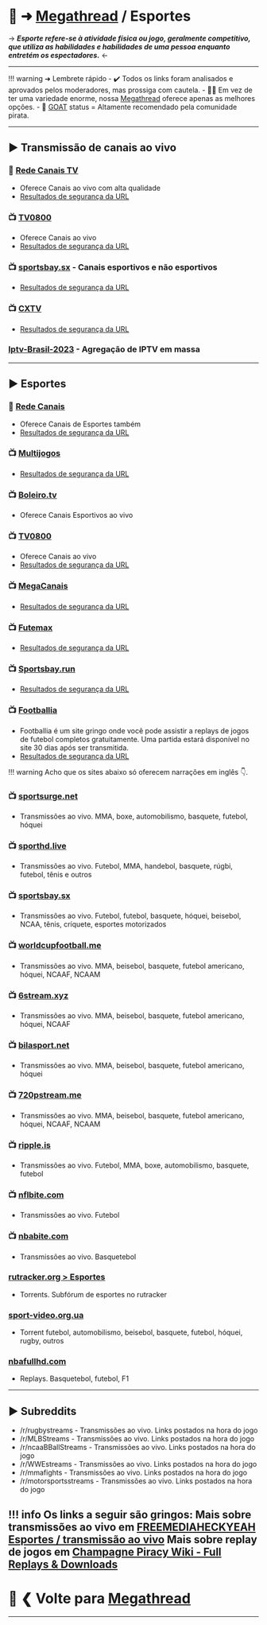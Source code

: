 #  👟 ➜ [Megathread](https://rentry.co/Pirataria-MegathreadBR) / Esportes

-> ***Esporte refere-se à atividade física ou jogo, geralmente competitivo, que utiliza as habilidades e habilidades de uma pessoa enquanto entretém os espectadores.*** <-

---
!!! warning ➜ Lembrete rápido
    - ✔️ Todos os links foram analisados ​​e aprovados pelos moderadores, mas prossiga com cautela.
    - 👍🏻 Em vez de ter uma variedade enorme, nossa [Megathread](https://rentry.co/Pirataria-MegathreadBR) oferece apenas as melhores opções.
    - 🐐 [GOAT](https://www.urbandictionary.com/define.php?term=goat) status = Altamente recomendado pela comunidade pirata.

---
## ► **Transmissão de canais ao vivo**

### 🐐 [Rede Canais TV](https://xn--90afacaz8cml9ac9f.xn--p1ai/) 
- Oferece Canais ao vivo com alta qualidade
- [Resultados de segurança da URL](https://www.urlvoid.com/scan/xn--90afacaz8cml9ac9f.xn--p1ai/)

### 📺️ [TV0800](https://tv0800.com/)
- Oferece Canais ao vivo
- [Resultados de segurança da URL](https://www.urlvoid.com/scan/tv0800.com/)

### 📺️ [sportsbay.sx](https://sportsbay.sx/) - Canais esportivos e não esportivos
- [Resultados de segurança da URL](https://www.urlvoid.com/scan/sportsbay.sx/)

### 📺️ [CXTV](https://www.cxtv.com.br/)
- [Resultados de segurança da URL](https://www.urlvoid.com/scan/cxtv.com.br/)

### [Iptv-Brasil-2023](https://github.com/Ramys/Iptv-Brasil-2023) - Agregação de IPTV em massa

---
## ► Esportes

### 🐐 [Rede Canais](https://xn--90afacaz8cml9ac9f.xn--p1ai/) 
- Oferece Canais de Esportes também
- [Resultados de segurança da URL](https://www.urlvoid.com/scan/xn--90afacaz8cml9ac9f.xn--p1ai/)

### 📺️ [Multijogos](https://multijogos.net/)
- [Resultados de segurança da URL](https://www.urlvoid.com/scan/multijogos.net/)

### 📺️ [Boleiro.tv](https://boleiro.tv/)
- Oferece Canais Esportivos ao vivo

### 📺️ [TV0800](https://tv0800.com/)
- Oferece Canais ao vivo
- [Resultados de segurança da URL](https://www.urlvoid.com/scan/tv0800.com/)

### 📺️ [MegaCanais](https://megacanais.com/ao-vivo/esportes-ao-vivo_/)
- [Resultados de segurança da URL](https://www.urlvoid.com/scan/megacanais.com/)

### 📺️ [Futemax](https://futemax.app/)
- [Resultados de segurança da URL](https://www.urlvoid.com/scan/futemax.app/)

### 📺️ [Sportsbay.run](https://www.sportsbay.run)
- [Resultados de segurança da URL](https://www.urlvoid.com/scan/sportsbay.run/)

### 📺️ [Footballia](https://footballia.net/)
- Footballia é um site gringo onde você pode assistir a replays de jogos de futebol completos gratuitamente. Uma partida estará disponível no site 30 dias após ser transmitida.
- [Resultados de segurança da URL](https://www.urlvoid.com/scan/footballia.net/)

!!! warning
	Acho que os sites abaixo só oferecem narrações em inglês 👇️.
### 📺️ [sportsurge.net](https://sportsurge.net/) 
- Transmissões ao vivo. MMA, boxe, automobilismo, basquete, futebol, hóquei

### 📺️ [sporthd.live](https://sporthd.live/) 
- Transmissões ao vivo. Futebol, MMA, handebol, basquete, rúgbi, futebol, tênis e outros

### 📺️ [sportsbay.sx](https://sportsbay.sx/) 
- Transmissões ao vivo. Futebol, futebol, basquete, hóquei, beisebol, NCAA, tênis, críquete, esportes motorizados

### 📺️ [worldcupfootball.me](http://www.worldcupfootball.me/) 
- Transmissões ao vivo. MMA, beisebol, basquete, futebol americano, hóquei, NCAAF, NCAAM

### 📺️ [6stream.xyz](http://6stream.xyz/) 
- Transmissões ao vivo. MMA, beisebol, basquete, futebol americano, hóquei, NCAAF

### 📺️ [bilasport.net](http://bilasport.net/index.html) 
- Transmissões ao vivo. MMA, beisebol, basquete, futebol americano, hóquei

### 📺️ [720pstream.me](http://www.720pstream.me/) 
- Transmissões ao vivo. MMA, beisebol, basquete, futebol americano, hóquei, NCAAF, NCAAM

### 📺️ [ripple.is](http://ripple.is/) 
- Transmissões ao vivo. Futebol, MMA, boxe, automobilismo, basquete, futebol

### 📺️ [nflbite.com](https://home.nflbite.com/) 
- Transmissões ao vivo. Futebol

### 📺️ [nbabite.com](https://nbabite.com/) 
- Transmissões ao vivo. Basquetebol

### [rutracker.org > Esportes](https://rutracker.org/forum/index.php?c=28) 
- Torrents. Subfórum de esportes no rutracker

### [sport-video.org.ua](https://www.sport-video.org.ua/) 
- Torrent futebol, automobilismo, beisebol, basquete, futebol, hóquei, rugby, outros

### [nbafullhd.com](https://www.nbafullhd.com/) 
- Replays. Basquetebol, futebol, F1

---
## ► Subreddits

* /r/rugbystreams - Transmissões ao vivo. Links postados na hora do jogo
* /r/MLBStreams - Transmissões ao vivo. Links postados na hora do jogo
* /r/ncaaBBallStreams - Transmissões ao vivo. Links postados na hora do jogo
* /r/WWEstreams - Transmissões ao vivo. Links postados na hora do jogo
* /r/mmafights - Transmissões ao vivo. Links postados na hora do jogo
* /r/motorsportsstreams - Transmissões ao vivo. Links postados na hora do jogo

!!! info 
	Os links a seguir são gringos:
	Mais sobre transmissões ao vivo em [FREEMEDIAHECKYEAH Esportes / transmissão ao vivo](https://www.reddit.com/r/FREEMEDIAHECKYEAH/wiki/video/#wiki_.25B7_sports_streaming)
	Mais sobre replay de jogos em [Champagne Piracy Wiki - Full Replays & Downloads](https://champagne.pages.dev/online-streaming--dl/live-sports/#full-replays--downloads)   
--- 
# 📜 ❮ Volte para [**Megathread**](https://rentry.org/Pirataria-MegathreadBR)
---